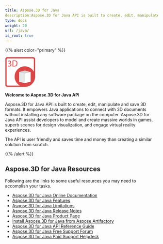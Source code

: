 ```yaml
---
title: Aspose.3D for Java
description:Aspose.3D for Java API is built to create, edit, manipulate and save 3D formats. It empowers Java applications to connect with 3D documents without installing any software package on the computer.
type: docs
weight: 20
url: /java/
is_root: true
---
```


{{% alert color="primary" %}} 

![todo:image_alt_text](home_1)

**Welcome to Aspose.3D for Java API**

Aspose.3D for Java API is built to create, edit, manipulate and save 3D formats. It empowers Java applications to connect with 3D documents without installing any software package on the computer. Aspose.3D for Java API assist developers to model and create massive worlds in games, superb scenes for design visualization, and engage virtual reality experiences.

The API is user friendly and saves time and money than creating a similar solution from scratch.

{{% /alert %}} 


## **Aspose.3D for Java Resources**
Following are the links to some useful resources you may need to accomplish your tasks.

- [Aspose.3D for Java Online Documentation](/3d/java/)
- [Aspose.3D for Java Features](/3d/java/product-overview/#productoverview-richfeatures)
- [Aspose.3D for Java Limitations](/3d/java/installation/#installation-systemrequirements)
- [Aspose.3D for Java Release Notes](/3d/java/release-notes/)
- [Aspose.3D for Java Product Page](https://products.aspose.com/3d/java)
- [Install Aspose.3D for Java from Aspose Artifactory](/3d/java/installation/)
- [Aspose.3D for Java API Reference Guide](https://apireference.aspose.com/3d/java)
- [Aspose.3D for Java Free Support Forum](https://forum.aspose.com/c/3d)
- [Aspose.3D for Java Paid Support Helpdesk](https://helpdesk.aspose.com/)




